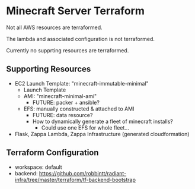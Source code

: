 # Minecraft Server Terraform

Not all AWS resources are terraformed. 

The lambda and associated configuration is not terraformed.

Currently no supprting resources are terraformed.


## Supporting Resources

- EC2 Launch Template: "minecraft-immutable-minimal"
  - Launch Template
  - AMI: "minecraft-minimal-ami"
    - FUTURE: packer + ansible?
  - EFS: manually constructed & attached to AMI
    - FUTURE: data resource?
    - How to dynamically generate a fleet of minecraft installs?
      - Could use one EFS for whole fleet...
- Flask, Zappa Lambda, Zappa Infrastructure (generated cloudformation)


## Terraform Configuration

- workspace: default
- backend: https://github.com/robbintt/radiant-infra/tree/master/terraform/tf-backend-bootstrap
